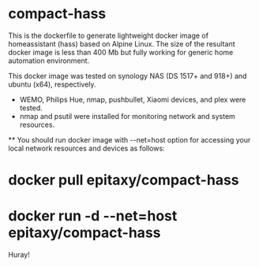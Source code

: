 # compact-hass

This is the dockerfile to generate lightweight docker image of homeassistant (hass) based on Alpine Linux.
The size of the resultant docker image is less than 400 Mb but fully working for generic home automation environment.

This docker image was tested on synology NAS (DS 1517+ and 918+) and ubuntu (x64), respectively.

* WEMO, Philips Hue, nmap, pushbullet, Xiaomi devices, and plex were tested. 
* nmap and psutil were installed for monitoring network and system resources.

** You should run docker image with --net=host option for accessing your local network resources and devices as follows:

# docker pull epitaxy/compact-hass
# docker run -d --net=host epitaxy/compact-hass

Huray!
